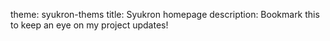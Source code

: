 theme: syukron-thems
title: Syukron homepage
description: Bookmark this to keep an eye on my project updates!
